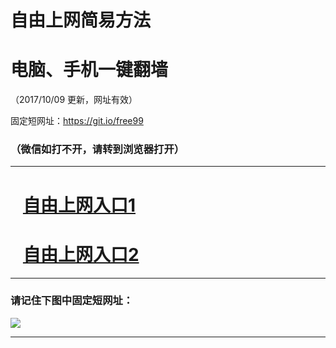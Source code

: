 ﻿# 自由上网简易方法

# 电脑、手机一键翻墙

（2017/10/09 更新，网址有效）

固定短网址：https://git.io/free99

### （微信如打不开，请转到浏览器打开）


***





# &nbsp;&nbsp; <a href="http://ft219420444.fwq-tz-1001.info/fwqtz01.html?t=10090012722 " target="_blank">自由上网入口1</a>
# &nbsp;&nbsp; <a href="http://ft1155416152.fwq-tz-1002.info/fwqtz02.html?t=100900121340 " target="_blank">自由上网入口2</a>
***

### 请记住下图中固定短网址：

<img src="https://s3-us-west-2.amazonaws.com/fwq-1001/yjfq-20170905okok.png" /> 


***

